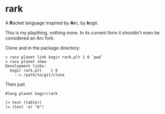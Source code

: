 rark
====

A **R**acket language inspired by **Ar**c, by **k**ogir.

This is my plaything, nothing more. In its current form it shouldn't even be considered an Arc fork.

Clone and in the package directory:

```
> raco planet link kogir rark.plt 1 0 `pwd`
> raco planet show
Development links:
  kogir	rark.plt	1 0
    --> /path/to/git/clone
 ```

 Then just

 ```racket
 #lang planet kogir/rark

 (= test (table))
 (= (test 'a) "A")
 ```
 